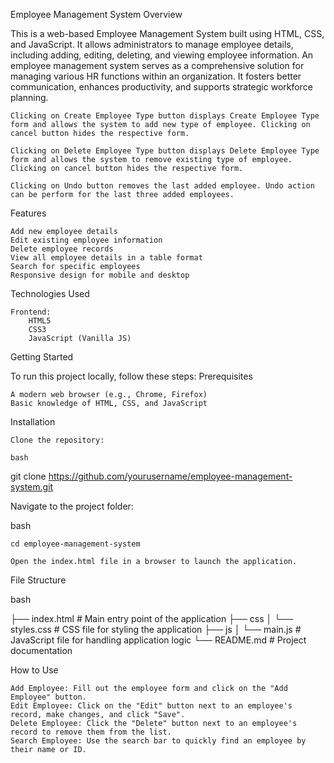 Employee Management System
Overview

This is a web-based Employee Management System built using HTML, CSS, and JavaScript. It allows administrators to manage employee details, including adding, editing, deleting, and viewing employee information.
An employee management system serves as a comprehensive solution for managing various HR functions within an organization. It fosters better communication, enhances productivity, and supports strategic workforce planning.


    Clicking on Create Employee Type button displays Create Employee Type form and allows the system to add new type of employee. Clicking on cancel button hides the respective form.

    Clicking on Delete Employee Type button displays Delete Employee Type form and allows the system to remove existing type of employee. Clicking on cancel button hides the respective form.

    Clicking on Undo button removes the last added employee. Undo action can be perform for the last three added employees.

Features

    Add new employee details
    Edit existing employee information
    Delete employee records
    View all employee details in a table format
    Search for specific employees
    Responsive design for mobile and desktop

Technologies Used

    Frontend:
        HTML5
        CSS3
        JavaScript (Vanilla JS)

Getting Started

To run this project locally, follow these steps:
Prerequisites

    A modern web browser (e.g., Chrome, Firefox)
    Basic knowledge of HTML, CSS, and JavaScript

Installation

    Clone the repository:

    bash

git clone https://github.com/yourusername/employee-management-system.git

Navigate to the project folder:

bash

    cd employee-management-system

    Open the index.html file in a browser to launch the application.

File Structure

bash

├── index.html         # Main entry point of the application
├── css
│   └── styles.css     # CSS file for styling the application
├── js
│   └── main.js        # JavaScript file for handling application logic
└── README.md          # Project documentation

How to Use

    Add Employee: Fill out the employee form and click on the "Add Employee" button.
    Edit Employee: Click on the "Edit" button next to an employee's record, make changes, and click "Save".
    Delete Employee: Click the "Delete" button next to an employee's record to remove them from the list.
    Search Employee: Use the search bar to quickly find an employee by their name or ID.
